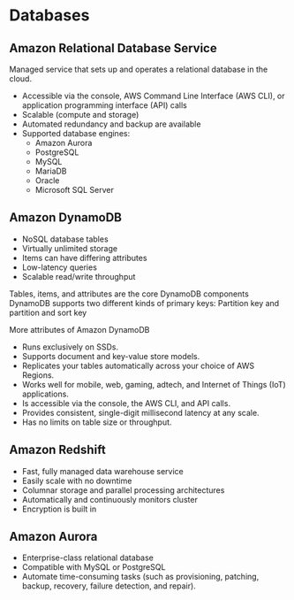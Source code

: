 # Databases

## Amazon Relational Database Service
Managed service that sets up and operates a relational database in the cloud.
 - Accessible via the console, AWS Command Line Interface (AWS CLI), or application programming interface (API) calls
 - Scalable (compute and storage)
 - Automated redundancy and backup are available
 - Supported database engines:
   - Amazon Aurora
   - PostgreSQL
   - MySQL
   - MariaDB
   - Oracle
   - Microsoft SQL Server
   
## Amazon DynamoDB
 - NoSQL database tables
 - Virtually unlimited storage
 - Items can have differing attributes
 - Low-latency queries
 - Scalable read/write throughput

Tables, items, and attributes are the core DynamoDB components
DynamoDB supports two different kinds of primary keys: Partition key and partition and sort key

More attributes of Amazon DynamoDB
 - Runs exclusively on SSDs.
 - Supports document and key-value store models.
 - Replicates your tables automatically across your choice of AWS Regions.
 - Works well for mobile, web, gaming, adtech, and Internet of Things (IoT) applications.
 - Is accessible via the console, the AWS CLI, and API calls.
 - Provides consistent, single-digit millisecond latency at any scale.
 - Has no limits on table size or throughput.

## Amazon Redshift
 - Fast, fully managed data warehouse service
 - Easily scale with no downtime
 - Columnar storage and parallel processing architectures
 - Automatically and continuously monitors cluster
 - Encryption is built in

## Amazon Aurora
 - Enterprise-class relational database
 - Compatible with MySQL or PostgreSQL
 - Automate time-consuming tasks (such as provisioning, patching, backup, recovery, failure detection, and repair).
 